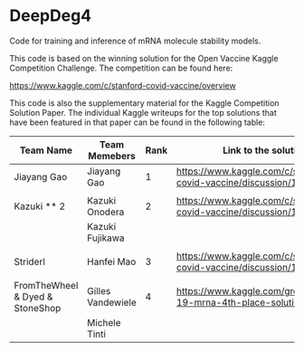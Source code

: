 # DeepDeg4

Code for training and inference of mRNA molecule stability models.

This code is based on the winning solution for the Open Vaccine Kaggle Competition Challenge. The competition can be found here:

https://www.kaggle.com/c/stanford-covid-vaccine/overview

This code is also the supplementary material for the Kaggle Competition Solution Paper. The individual Kaggle writeups for the top solutions that have been featured in that paper can be found in the following table:


| Team Name                       |  Team Memebers  | Rank  | Link to the solution                                            |
|---------------------------------|-----------------|-------|-----------------------------------------------------------------|
|Jiayang Gao                      | Jiayang Gao     |   1   |https://www.kaggle.com/c/stanford-covid-vaccine/discussion/189620|
|                                 |                 |       |                                                                 |
|Kazuki ** 2                      |Kazuki Onodera   |   2   |https://www.kaggle.com/c/stanford-covid-vaccine/discussion/189709| 
|                                 |Kazuki Fujikawa  |       |                                                                 |
|                                 |                 |       |                                                                 |
|Striderl                         |Hanfei Mao       |   3   |https://www.kaggle.com/c/stanford-covid-vaccine/discussion/189574|
|                                 |                 |       |                                                                 |
|FromTheWheel & Dyed & StoneShop  |Gilles Vandewiele|   4   |https://www.kaggle.com/group16/covid-19-mrna-4th-place-solution  |
|                                 |Michele Tinti    |       |                                                                 |

